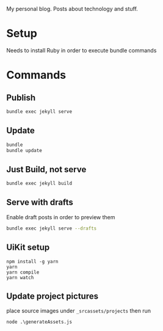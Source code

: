 My personal blog. 
Posts about technology and stuff.

# Setup

Needs to install Ruby in order to execute bundle commands

# Commands

## Publish
```sh
bundle exec jekyll serve
```

## Update
```sh
bundle
bundle update
```

## Just Build, not serve
```sh
bundle exec jekyll build
```

## Serve with drafts
Enable draft posts in order to preview them
```sh
bundle exec jekyll serve --drafts
```

## UiKit setup

```
npm install -g yarn
yarn
yarn compile
yarn watch
```

## Update project pictures

place source images under `_srcassets/projects`
then run 
```shell
node .\generateAssets.js 
```